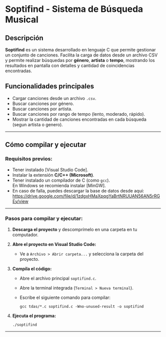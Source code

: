 # Soptifind - Sistema de Búsqueda Musical

## Descripción

**Soptifind** es un sistema desarrollado en lenguaje C que permite gestionar un conjunto de canciones. Facilita la carga de datos desde un archivo CSV y permite realizar búsquedas por **género**, **artista** o **tempo**, mostrando los resultados en pantalla con detalles y cantidad de coincidencias encontradas.

## Funcionalidades principales

- Cargar canciones desde un archivo `.csv`.
- Buscar canciones por género.
- Buscar canciones por artista.
- Buscar canciones por rango de tempo (lento, moderado, rápido).
- Mostrar la cantidad de canciones encontradas en cada búsqueda (segun artista o genero).

---

## Cómo compilar y ejecutar

### Requisitos previos:

- Tener instalado [Visual Studio Code].
- Instalar la extensión **C/C++ (Microsoft)**.
- Tener instalado un compilador de C (como `gcc`).  
  En Windows se recomienda instalar [MinGW].
- En caso de falla, puedes descargar la base de datos desde aqui: https://drive.google.com/file/d/1zdgxHMaXpqgYaBrtNRUUAN56AN5rRGEy/view
---

### Pasos para compilar y ejecutar:

1. **Descarga el proyecto** y descomprímelo en una carpeta en tu computador.

2. **Abre el proyecto en Visual Studio Code:**
   - Ve a `Archivo > Abrir carpeta...` y selecciona la carpeta del proyecto.

3. **Compila el código:**
   - Abre el archivo principal `soptifind.c`.
   - Abre la terminal integrada (`Terminal > Nueva terminal`).
   - Escribe el siguiente comando para compilar:

     ```
     gcc tdas/*.c soptifind.c -Wno-unused-result -o soptifind
     ```

4. **Ejecuta el programa:**

   ```
   ./soptifind
   ```

---
